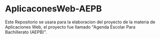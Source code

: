 # AplicaconesWeb-AEPB
Este Repositorio se usara para la elaboracion del proyecto de la materia de Aplicaciones Web, el proyecto fue llamado "Agenda Escolar Para Bachillerato (AEPB)".
